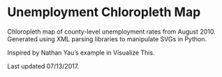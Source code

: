 # Unemployment Chloropleth Map

Chloropleth map of county-level unemployment rates from August 2010.
Generated using XML parsing libraries to manipulate SVGs in Python.

Inspired by Nathan Yau’s example in Visualize This.

Last updated 07/13/2017.
